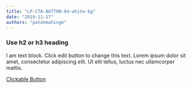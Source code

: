```yaml
---
title: "LP-CTA-BUTTON-04-white-bg"
date: "2019-11-17"
authors: "patohmahinge"
---
```


### Use h2 or h3 heading

I am text block. Click edit button to change this text. Lorem ipsum dolor sit amet, consectetur adipiscing elit. Ut elit tellus, luctus nec ullamcorper mattis.

[Clickable Button](#)
